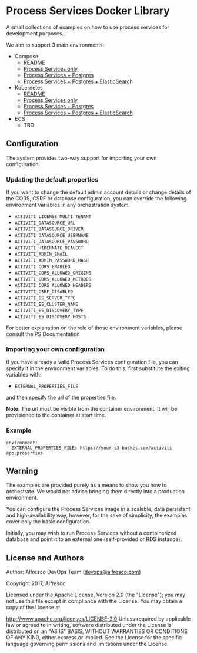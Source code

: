 Process Services Docker Library
================================

A small collections of examples on how to use process services for development purposes.

We aim to support 3 main environments:
 - Compose
   - [README](./docker-compose/README.md)
   - [Process Services only](./docker-compose/ps-only/docker-compose.yml)
   - [Process Services + Postgres](./docker-compose/ps-postgres/docker-compose.yml)
   - [Process Services + Postgres + ElasticSearch](./docker-compose/ps-postgres-es/docker-compose.yml)
 - Kubernetes
   - [README](./kubernetes/README.md)
   - [Process Services only](./kubernetes/ps-only/docker-compose.yml)
   - [Process Services + Postgres](./kubernetes/ps-postgres/docker-compose.yml)
   - [Process Services + Postgres + ElasticSearch](./kubernetes/ps-postgres-es/docker-compose.yml)
 - ECS
   - TBD


## Configuration

The system provides two-way support for importing your own configuration.

### Updating the default properties

If you want to change the default admin account details or change details of the CORS, CSRF or database configuration, you can override the following environment variables in any orchestration system.

  - `ACTIVITI_LICENSE_MULTI_TENANT`
  - `ACTIVITI_DATASOURCE_URL`
  - `ACTIVITI_DATASOURCE_DRIVER`
  - `ACTIVITI_DATASOURCE_USERNAME`
  - `ACTIVITI_DATASOURCE_PASSWORD`
  - `ACTIVITI_HIBERNATE_DIALECT`
  - `ACTIVITI_ADMIN_EMAIL`
  - `ACTIVITI_ADMIN_PASSWORD_HASH`
  - `ACTIVITI_CORS_ENABLED`
  - `ACTIVITI_CORS_ALLOWED_ORIGINS`
  - `ACTIVITI_CORS_ALLOWED_METHODS`
  - `ACTIVITI_CORS_ALLOWED_HEADERS`
  - `ACTIVITI_CSRF_DISABLED`
  - `ACTIVITI_ES_SERVER_TYPE`
  - `ACTIVITI_ES_CLUSTER_NAME`
  - `ACTIVITI_ES_DISCOVERY_TYPE`
  - `ACTIVITI_ES_DISCOVERY_HOSTS`

For better explanation on the role of those environment variables, please consult the PS Documentation

### Importing your own configuration

If you have already a valid Process Services configuration file, you can specify it in the environment variables. To do this, first substitute the exiting variables with:

  - `EXTERNAL_PROPERTIES_FILE`

and then specify the url of the properties file.

**Note**: The url must be visible from the container environment. It will be provisioned to the container at start time.

### Example

```
environment:
  EXTERNAL_PROPERTIES_FILE: https://your-s3-bucket.com/activiti-app.properties
```

## Warning

The examples are provided purely as a means to show you how to orchestrate. We would not advise bringing them directly into a production environment.

You can configure the Process Services image in a scalable, data persistant and high-availability way, however, for the sake of simplicity, the examples cover only the basic configuration.

Initially, you may wish to run Process Services without a containerized database and point it to an external one (self-provided or RDS instance).

## License and Authors

Author: Alfresco DevOps Team (devops@alfresco.com)

Copyright 2017, Alfresco

Licensed under the Apache License, Version 2.0 (the "License"); you may not use this file except in compliance with the License. You may obtain a copy of the License at

http://www.apache.org/licenses/LICENSE-2.0 Unless required by applicable law or agreed to in writing, software distributed under the License is distributed on an "AS IS" BASIS, WITHOUT WARRANTIES OR CONDITIONS OF ANY KIND, either express or implied. See the License for the specific language governing permissions and limitations under the License.
